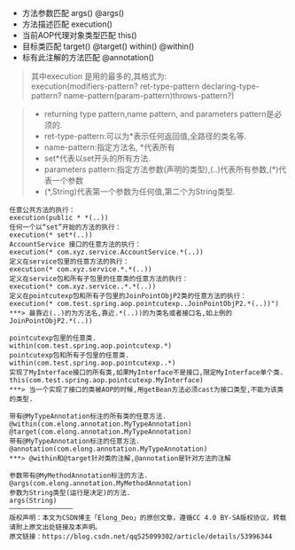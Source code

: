 - 方法参数匹配
args()
@args()
- 方法描述匹配
execution()
- 当前AOP代理对象类型匹配
this()
- 目标类匹配
target()
@target()
within()
@within()
- 标有此注解的方法匹配
@annotation()


> 其中execution 是用的最多的,其格式为: <br>
execution(modifiers-pattern? ret-type-pattern declaring-type-pattern? name-pattern(param-pattern)throws-pattern?)

>- returning type pattern,name pattern, and parameters pattern是必须的.
>- ret-type-pattern:可以为*表示任何返回值,全路径的类名等.
>- name-pattern:指定方法名, *代表所有
>- set*代表以set开头的所有方法.
>- parameters pattern:指定方法参数(声明的类型),(..)代表所有参数,(*)代表一个参数
>- (*,String)代表第一个参数为任何值,第二个为String类型.

```
任意公共方法的执行：
execution(public * *(..))
任何一个以“set”开始的方法的执行：
execution(* set*(..))
AccountService 接口的任意方法的执行：
execution(* com.xyz.service.AccountService.*(..))
定义在service包里的任意方法的执行：
execution(* com.xyz.service.*.*(..))
定义在service包和所有子包里的任意类的任意方法的执行：
execution(* com.xyz.service..*.*(..))
定义在pointcutexp包和所有子包里的JoinPointObjP2类的任意方法的执行：
execution(* com.test.spring.aop.pointcutexp..JoinPointObjP2.*(..))")
***> 最靠近(..)的为方法名,靠近.*(..))的为类名或者接口名,如上例的JoinPointObjP2.*(..))

pointcutexp包里的任意类.
within(com.test.spring.aop.pointcutexp.*)
pointcutexp包和所有子包里的任意类.
within(com.test.spring.aop.pointcutexp..*)
实现了MyInterface接口的所有类,如果MyInterface不是接口,限定MyInterface单个类.
this(com.test.spring.aop.pointcutexp.MyInterface)
***> 当一个实现了接口的类被AOP的时候,用getBean方法必须cast为接口类型,不能为该类的类型.

带有@MyTypeAnnotation标注的所有类的任意方法.
@within(com.elong.annotation.MyTypeAnnotation)
@target(com.elong.annotation.MyTypeAnnotation)
带有@MyTypeAnnotation标注的任意方法.
@annotation(com.elong.annotation.MyTypeAnnotation)
***> @within和@target针对类的注解,@annotation是针对方法的注解

参数带有@MyMethodAnnotation标注的方法.
@args(com.elong.annotation.MyMethodAnnotation)
参数为String类型(运行是决定)的方法.
args(String)
————————————————
版权声明：本文为CSDN博主「Elong_Deo」的原创文章，遵循CC 4.0 BY-SA版权协议，转载请附上原文出处链接及本声明。
原文链接：https://blog.csdn.net/qq525099302/article/details/53996344
```